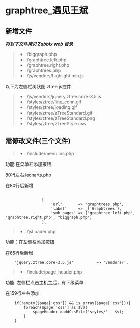 # graphtree_遇见王斌

## 新增文件

***将以下文件拷贝 Zabbix web 目录***

> * ./biggraph.php
> * ./graphtree.left.php
> * ./graphtree.right.php
> * ./graphtrees.php
> * ./js/vendors/highlight.min.js

以下为左侧栏树状图 ztree js控件

> * ./js/vendors/jquery.ztree.core-3.5.js
> * ./styles/ztree/line_conn.gif
> * ./styles/ztree/loading.gif
> * ./styles/ztree/zTreeStandard.gif
> * ./styles/ztree/zTreeStandard.png
> * ./styles/ztree/zTreeStyle.css

## 需修改文件(三个文件)


> * ./include/menu.inc.php

功能:在菜单栏添加按钮

80行左右为charts.php

在80行后新增
```

                [
                    'url'       => 'graphtrees.php',
                    'label'     => _('Graphtrees'),
                    'sub_pages' => ['graphtree.left.php', 'graphtree.right.php', "biggraph.php"]
                ],
```

> * ./jsLoader.php

功能：在左侧栏添加按钮

在65行后新增
```
    'jquery.ztree.core-3.5.js'          => 'vendors/',
```

> * ./include/page_header.php

功能: 左侧栏点击主机主后，有下级菜单

在159行左右添加
```
    if(!empty($page['css']) && is_array($page['css'])){
		foreach($page['css'] as $v){
			$pageHeader->addCssFile('styles/' . $v);
		}
	}
```
